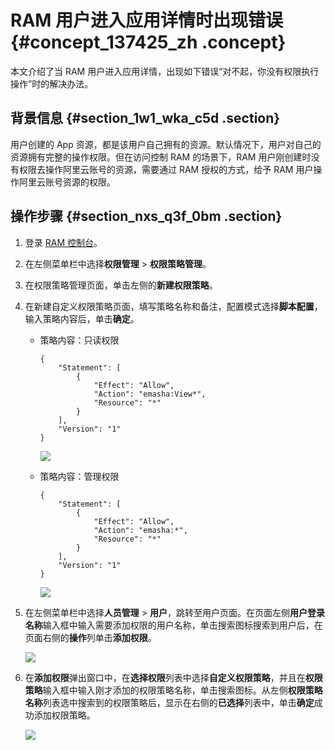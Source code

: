 # RAM 用户进入应用详情时出现错误 {#concept_137425_zh .concept}

本文介绍了当 RAM 用户进入应用详情，出现如下错误“对不起，你没有权限执行操作”时的解决办法。

## 背景信息 {#section_1w1_wka_c5d .section}

用户创建的 App 资源，都是该用户自己拥有的资源。默认情况下，用户对自己的资源拥有完整的操作权限。但在访问控制 RAM 的场景下，RAM 用户刚创建时没有权限去操作阿里云账号的资源，需要通过 RAM 授权的方式，给予 RAM 用户操作阿里云账号资源的权限。

## 操作步骤 {#section_nxs_q3f_0bm .section}

1.  登录 [RAM 控制台](https://ram.console.aliyun.com)。
2.  在左侧菜单栏中选择**权限管理** \> **权限策略管理**。
3.  在权限策略管理页面，单击左侧的**新建权限策略**。
4.  在新建自定义权限策略页面，填写策略名称和备注，配置模式选择**脚本配置**，输入策略内容后，单击**确定**。
    -   策略内容：只读权限

        ``` {#codeblock_7kz_0z8_ywl}
        {
            "Statement": [
                {
                    "Effect": "Allow",
                    "Action": "emasha:View*",
                    "Resource": "*"
                }
            ],
            "Version": "1"
        }
        ```

        ![](http://static-aliyun-doc.oss-cn-hangzhou.aliyuncs.com/assets/img/1681336/156861273259948_zh-CN.png)

    -   策略内容：管理权限

        ``` {#codeblock_y2h_a34_m7z}
        {
            "Statement": [
                {
                    "Effect": "Allow",
                    "Action": "emasha:*",
                    "Resource": "*"
                }
            ],
            "Version": "1"
        }
        ```

        ![](http://static-aliyun-doc.oss-cn-hangzhou.aliyuncs.com/assets/img/1681336/156861273259950_zh-CN.png)

5.  在左侧菜单栏中选择**人员管理** \> **用户**，跳转至用户页面。在页面左侧**用户登录名称**输入框中输入需要添加权限的用户名称，单击搜索图标搜索到用户后，在页面右侧的**操作**列单击**添加权限**。

    ![](http://static-aliyun-doc.oss-cn-hangzhou.aliyuncs.com/assets/img/1681336/156861273259951_zh-CN.png)

6.  在**添加权限**弹出窗口中，在**选择权限**列表中选择**自定义权限策略**，并且在**权限策略**输入框中输入刚才添加的权限策略名称，单击搜索图标。从左侧**权限策略名称**列表选中搜索到的权限策略后，显示在右侧的**已选择**列表中，单击**确定**成功添加权限策略。

    ![](http://static-aliyun-doc.oss-cn-hangzhou.aliyuncs.com/assets/img/1681336/156861273259952_zh-CN.png)


